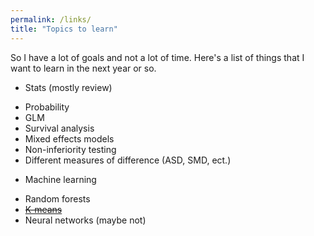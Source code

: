 ```yaml
---
permalink: /links/
title: "Topics to learn"
---
```


So I have a lot of goals and not a lot of time. Here's a list of things that I want to learn in the next year or so.

* Stats (mostly review)  
 - Probability
 - GLM
 - Survival analysis
 - Mixed effects models
 - Non-inferiority testing
 - Different measures of difference (ASD, SMD, ect.)
* Machine learning
 - Random forests
 - [~~K-means~~](https://svenhalvorson.github.io/party_page/portfolio/k_means)
 - Neural networks (maybe not)
